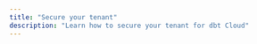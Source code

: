 ```yaml
---
title: "Secure your tenant"
description: "Learn how to secure your tenant for dbt Cloud"
---
```


<div className="grid--3-col">

<Card
    title="IP restrictions"
    body="Learn about IP Restrictions and how it can help control which IP addresses are allowed to connect to dbt Cloud."
    link="/docs/cloud/secure/ip-restrictions"
    icon="dbt-bit"/>

<Card
    title="About PrivateLink"
    body="Learn about PrivateLink and how it enables a private connection from any dbt Cloud multi-tenant environment to your data platform hosted on AWS using AWS PrivateLink technology."
    link="/docs/cloud/secure/about-privatelink"
    icon="dbt-bit"/>

<Card
    title="PrivateLink for Snowflake"
    body="Learn how to configure PrivateLink for Snowflake."
    link="/docs/cloud/secure/snowflake-privatelink"
    icon="dbt-bit"/>

</div>
<br />
<div className="grid--3-col">
<Card
    title="PrivateLink for Databricks"
    body="Learn how to configure PrivateLink for Databricks. "
    link="/docs/cloud/secure/databricks-privatelink"
    icon="dbt-bit"/>

<Card
    title="PrivateLink for Redshift"
    body="Learn how to configure PrivateLink for Redshift."
    link="/docs/cloud/secure/redshift-privatelink"
    icon="dbt-bit"/>

<Card
    title="PrivateLink for Postgres"
    body="Learn how to configure PrivateLink for Postgres."
    link="/docs/cloud/secure/postgres-privatelink"
    icon="dbt-bit"/>

</div>